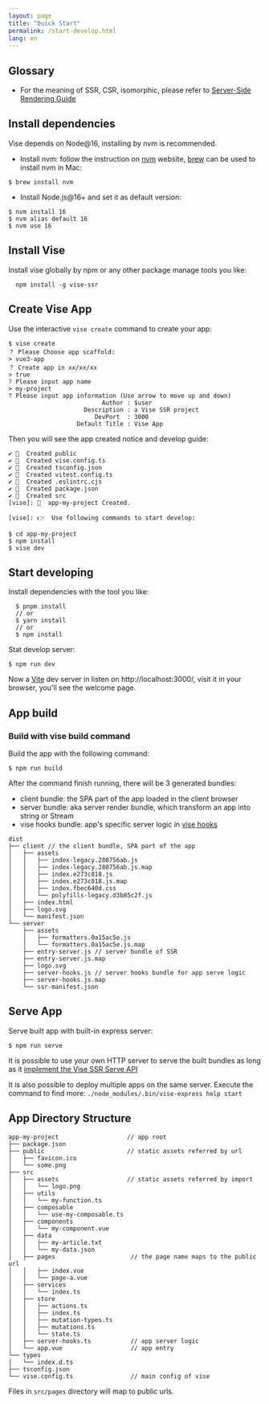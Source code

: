 ```yaml
---
layout: page
title: "Quick Start"
permalink: /start-develop.html
lang: en
---
```

## Glossary
- For the meaning of SSR, CSR, isomorphic, please refer to [Server-Side Rendering Guide](https://vuejs.org/guide/scaling-up/ssr.html)

## Install dependencies
Vise depends on Node@16, installing by nvm is recommended.
- Install nvm: follow the instruction on [nvm](https://github.com/nvm-sh/nvm) website, [brew](https://brew.sh/) can be used to install nvm in Mac:

```shell
$ brew install nvm
```
- Install Node.js@16+ and set it as default version:

```shell
$ nvm install 16
$ nvm alias default 16
$ nvm use 16
```

## Install Vise
Install vise globally by npm or any other package manage tools you like:
```shell
  npm install -g vise-ssr
```

## Create Vise App
Use the interactive `vise create` command to create your app:
  ```shell
  $ vise create
  ？ Please Choose app scaffold:
  > vue3-app
  ？ Create app in xx/xx/xx
  > true
  ? Please input app name
  > my-project
  ? Please input app information (Use arrow to move up and down)
                            Author : $user
                       Description : a Vise SSR project
                          DevPort  : 3000
                     Default Title : Vise App
  ```
Then you will see the app created notice and develop guide:
  ```shell
  ✔ 📄  Created public
  ✔ 📄  Created vise.config.ts
  ✔ 📄  Created tsconfig.json  
  ✔ 📄  Created vitest.config.ts
  ✔ 📄  Created .eslintrc.cjs
  ✔ 📄  Created package.json
  ✔ 📄  Created src  
  [vise]: 🎉  app-my-project Created.

  [vise]: 👉  Use following commands to start develop:

  $ cd app-my-project
  $ npm install
  $ vise dev          
  ```

## Start developing
Install dependencies with the tool you like:
```shell
  $ pnpm install 
  // or
  $ yarn install 
  // or
  $ npm install 
```
Stat develop server:
```shell
$ npm run dev
```
Now a [Vite][vite] dev server in listen on http://localhost:3000/, visit it in your browser, you'll see the welcome page.

## App build
### Build with vise build command
Build the app with the following command:
```shell
$ npm run build
```
After the command finish running, there will be 3 generated bundles:
- client bundle: the SPA part of the app loaded in the client browser
- server bundle: aka server render bundle, which transform an app into string or Stream
- vise hooks bundle: app's specific server logic in [vise hooks](./tapable-hooks.html)

```shell
dist
├── client // the client bundle, SPA part of the app
│   ├── assets
│   │   ├── index-legacy.280756ab.js
│   │   ├── index-legacy.280756ab.js.map
│   │   ├── index.e273c818.js
│   │   ├── index.e273c818.js.map
│   │   ├── index.fbec640d.css
│   │   └── polyfills-legacy.d3b85c2f.js
│   ├── index.html
│   ├── logo.svg
│   └── manifest.json
└── server
    ├── assets
    │   ├── formatters.0a15ac5e.js
    │   └── formatters.0a15ac5e.js.map
    ├── entry-server.js // server bundle of SSR
    ├── entry-server.js.map
    ├── logo.svg
    ├── server-hooks.js // server hooks bundle for app serve logic
    ├── server-hooks.js.map
    └── ssr-manifest.json
```

## Serve App
Serve built app with built-in express server:
```shell
$ npm run serve
```
It is possible to use your own HTTP server to serve the built bundles as long as it [implement the Vise SSR Serve API](https://github.com/stauren/vise-ssr/issues/3)

It is also possible to deploy multiple apps on the same server. Execute the command to find more: `./node_modules/.bin/vise-express help start`

## App Directory Structure
```shell
app-my-project                   // app root
├── package.json
├── public                       // static assets referred by url
│   ├── favicon.ico
│   └── some.png
├── src
│   ├── assets                   // static assets referred by import
│   │   └── logo.png
│   ├── utils
│   │   └── my-function.ts
│   ├── composable
│   │   └── use-my-composable.ts
│   ├── components
│   │   └── my-component.vue
│   ├── data
│   │   ├── my-article.txt
│   │   └── my-data.json
│   ├── pages                     // the page name maps to the public url
│   │   ├── index.vue
│   │   └── page-a.vue
│   ├── services
│   │   └── index.ts
│   ├── store
│   │   ├── actions.ts
│   │   ├── index.ts
│   │   ├── mutation-types.ts
│   │   ├── mutations.ts
│   │   └── state.ts
│   ├── server-hooks.ts           // app server logic
│   └── app.vue                   // app entry
└── types
│   └── index.d.ts
├── tsconfig.json
└── vise.config.ts                // main config of vise

```
Files in `src/pages` directory will map to public urls.

[vite]: <https://vitejs.dev/>
